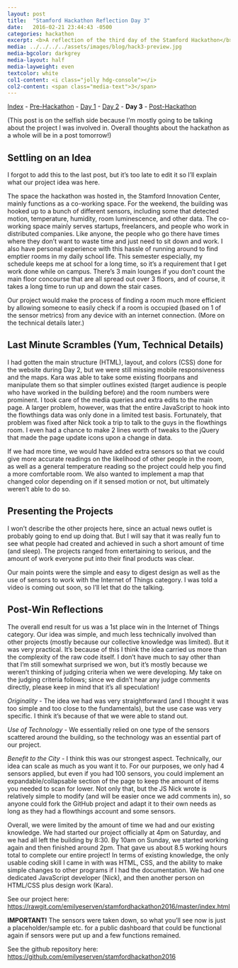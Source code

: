 ```yaml
---
layout: post
title:  "Stamford Hackathon Reflection Day 3"
date:   2016-02-21 23:44:43 -0500
categories: hackathon
excerpt: <b>A reflection of the third day of the Stamford Hackathon</b> - <i>This post is mostly about our project as a whole. Ideas about the hackathon itself in the post-reflection.</i>
media: ../../../../assets/images/blog/hack3-preview.jpg
media-bgcolor: darkgrey
media-layout: half
media-layweight: even
textcolor: white
col1-content: <i class="jolly hdg-console"></i>
col2-content: <span class="media-text">3</span>
---
```

[Index](../../../../hackathon/2016/02/23/hackathon-index.html) - [Pre-Hackathon](../../../../hackathon/2016/02/18/hackathon-day-0.html) - [Day 1](../../../../hackathon/2016/02/19/hackathon-day-1.html) - [Day 2](../../../../hackathon/2016/02/20/hackathon-day-2.html) - **Day 3** - [Post-Hackathon](../../../../hackathon/2016/02/23/hackathon-post.html)

(This post is on the selfish side because I’m mostly going to be talking about the project I was involved in. Overall thoughts about the hackathon as a whole will be in a post tomorrow!)

## Settling on an Idea
I forgot to add this to the last post, but it’s too late to edit it so I’ll explain what our project idea was here.

The space the hackathon was hosted in, the Stamford Innovation Center, mainly functions as a co-working space. For the weekend, the building was hooked up to a bunch of different sensors, including some that detected motion, temperature, humidity, room luminescence, and other data. The co-working space mainly serves startups, freelancers, and people who work in distributed companies. Like anyone, the people who go there have times where they don’t want to waste time and just need to sit down and work. I also have personal experience with this hassle of running around to find emptier rooms in my daily school life. This semester especially, my schedule keeps me at school for a long time, so it’s a requirement that I get work done while on campus. There’s 3 main lounges if you don’t count the main floor concourse that are all spread out over 3 floors, and of course, it takes a long time to run up and down the stair cases.

Our project would make the process of finding a room much more efficient by allowing someone to easily check if a room is occupied (based on 1 of the sensor metrics) from any device with an internet connection. (More on the technical details later.)

## Last Minute Scrambles (Yum, Technical Details)
I had gotten the main structure (HTML), layout, and colors (CSS) done for the website during Day 2, but we were still missing mobile responsiveness and the maps. Kara was able to take some existing floorpans and manipulate them so that simpler outlines existed (target audience is people who have worked in the building before) and the room numbers were prominent. I took care of the media queries and extra edits to the main page. A larger problem, however, was that the entire JavaScript to hook into the flowthings data was only done in a limited test basis. Fortunately, that problem was fixed after Nick took a trip to talk to the guys in the flowthings room. I even had a chance to make 2 lines worth of tweaks to the jQuery that made the page update icons upon a change in data.

If we had more time, we would have added extra sensors so that we could give more accurate readings on the likelihood of other people in the room, as well as a general temperature reading so the project could help you find a more comfortable room. We also wanted to implement a map that changed color depending on if it sensed motion or not, but ultimately weren’t able to do so.

## Presenting the Projects
I won’t describe the other projects here, since an actual news outlet is probably going to end up doing that. But I will say that it was really fun to see what people had created and achieved in such a short amount of time (and sleep). The projects ranged from entertaining to serious, and the amount of work everyone put into their final products was clear.

Our main points were the simple and easy to digest design as well as the use of sensors to work with the Internet of Things category. I was told a video is coming out soon, so I’ll let that do the talking.

## Post-Win Reflections
The overall end result for us was a 1st place win in the Internet of Things category. Our idea was simple, and much less technically involved than other projects (mostly because our collective knowledge was limited). But it was very practical. It’s because of this I think the idea carried us more than the complexity of the raw code itself. I don’t have much to say other than that I’m still somewhat surprised we won, but it’s mostly because we weren’t thinking of judging criteria when we were developing. My take on the judging criteria follows; since we didn’t hear any judge comments directly, please keep in mind that it’s all speculation!

*Originality* - The idea we had was very straightforward (and I thought it was too simple and too close to the fundamentals), but the use case was very specific. I think it’s because of that we were able to stand out.

*Use of Technology* - We essentially relied on one type of the sensors scattered around the building, so the technology was an essential part of our project.

*Benefit to the City* - I think this was our strongest aspect. Technically, our idea can scale as much as you want it to. For our purposes, we only had 4 sensors applied, but even if you had 100 sensors, you could implement an expandable/collapsable section of the page to keep the amount of items you needed to scan for lower. Not only that, but the JS Nick wrote is relatively simple to modify (and will be easier once we add comments in), so anyone could fork the GitHub project and adapt it to their own needs as long as they had a flowthings account and some sensors.

Overall, we were limited by the amount of time we had and our existing knowledge. We had started our project officially at 4pm on Saturday, and we had all left the building by 8:30. By 10am on Sunday, we started working again and then finished around 2pm. That gave us about 8.5 working hours total to complete our entire project! In terms of existing knowledge, the only usable coding skill I came in with was HTML, CSS, and the ability to make simple changes to other programs if I had the documentation. We had one dedicated JavaScript developer (Nick), and then another person on HTML/CSS plus design work (Kara).

See our project here: https://rawgit.com/emilyeserven/stamfordhackathon2016/master/index.html

**IMPORTANT!** The sensors were taken down, so what you’ll see now is just a placeholder/sample etc. for a public dashboard that could be functional again if sensors were put up and a few functions remained.

See the github repository here: https://github.com/emilyeserven/stamfordhackathon2016
